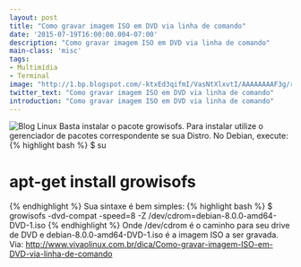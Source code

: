 ```yaml
---
layout: post
title: "Como gravar imagem ISO em DVD via linha de comando"
date: '2015-07-19T16:00:00.004-07:00'
description: "Como gravar imagem ISO em DVD via linha de comando"
main-class: 'misc'
tags:
- Multimídia
- Terminal
image: "http://1.bp.blogspot.com/-ktxEd3qifmI/VasNtXlxvtI/AAAAAAAAF3g/r4CO5ZZ-VSk/s72-c/800-cd.jpg"
twitter_text: "Como gravar imagem ISO em DVD via linha de comando"
introduction: "Como gravar imagem ISO em DVD via linha de comando"
---
```

    
![Blog Linux](http://1.bp.blogspot.com/-ktxEd3qifmI/VasNtXlxvtI/AAAAAAAAF3g/r4CO5ZZ-VSk/s400/800-cd.jpg "Blog Linux")
Basta instalar o pacote growisofs. Para instalar utilize o gerenciador de pacotes correspondente se sua Distro. No Debian, execute:
{% highlight bash %}
$ su
# apt-get install growisofs
{% endhighlight %}
Sua sintaxe é bem simples:
{% highlight bash %}
$ growisofs -dvd-compat -speed=8 -Z /dev/cdrom=debian-8.0.0-amd64-DVD-1.iso
{% endhighlight %}
Onde /dev/cdrom é o caminho para seu drive de DVD e debian-8.0.0-amd64-DVD-1.iso é a imagem ISO a ser gravada.
Via: http://www.vivaolinux.com.br/dica/Como-gravar-imagem-ISO-em-DVD-via-linha-de-comando
